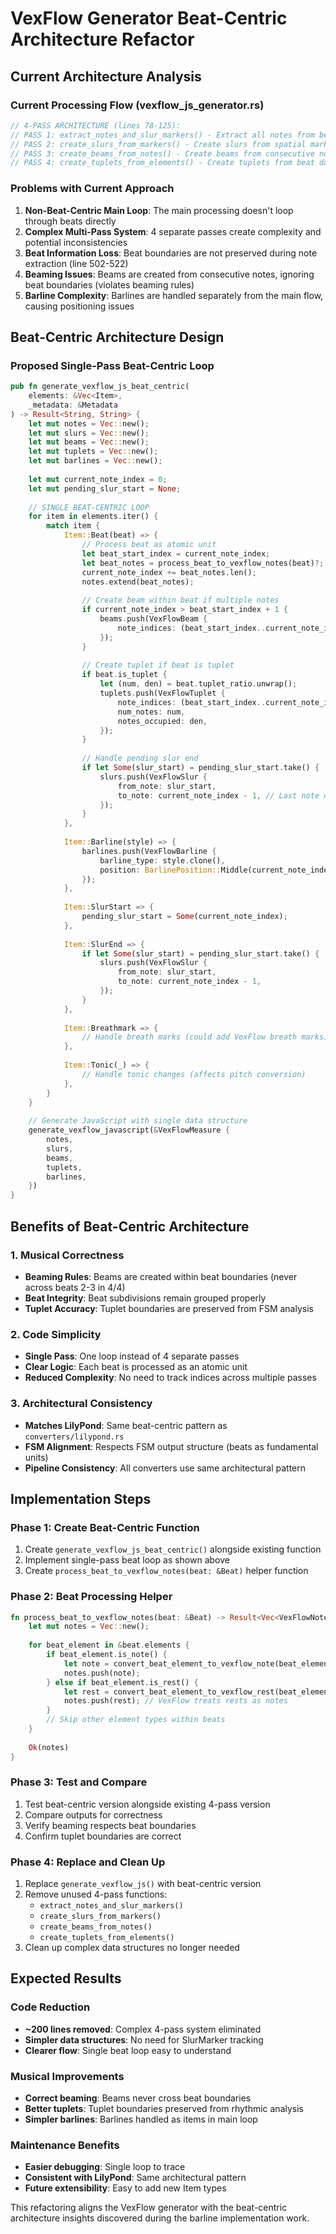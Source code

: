 # VexFlow Generator Beat-Centric Architecture Refactor

## Current Architecture Analysis

### Current Processing Flow (vexflow_js_generator.rs)
```rust
// 4-PASS ARCHITECTURE (lines 78-125):
// PASS 1: extract_notes_and_slur_markers() - Extract all notes from beats
// PASS 2: create_slurs_from_markers() - Create slurs from spatial markers  
// PASS 3: create_beams_from_notes() - Create beams from consecutive notes
// PASS 4: create_tuplets_from_elements() - Create tuplets from beat data
```

### Problems with Current Approach

1. **Non-Beat-Centric Main Loop**: The main processing doesn't loop through beats directly
2. **Complex Multi-Pass System**: 4 separate passes create complexity and potential inconsistencies
3. **Beat Information Loss**: Beat boundaries are not preserved during note extraction (line 502-522)
4. **Beaming Issues**: Beams are created from consecutive notes, ignoring beat boundaries (violates beaming rules)
5. **Barline Complexity**: Barlines are handled separately from the main flow, causing positioning issues

## Beat-Centric Architecture Design

### Proposed Single-Pass Beat-Centric Loop
```rust
pub fn generate_vexflow_js_beat_centric(
    elements: &Vec<Item>,
    _metadata: &Metadata  
) -> Result<String, String> {
    let mut notes = Vec::new();
    let mut slurs = Vec::new();
    let mut beams = Vec::new();
    let mut tuplets = Vec::new();
    let mut barlines = Vec::new();
    
    let mut current_note_index = 0;
    let mut pending_slur_start = None;
    
    // SINGLE BEAT-CENTRIC LOOP
    for item in elements.iter() {
        match item {
            Item::Beat(beat) => {
                // Process beat as atomic unit
                let beat_start_index = current_note_index;
                let beat_notes = process_beat_to_vexflow_notes(beat)?;
                current_note_index += beat_notes.len();
                notes.extend(beat_notes);
                
                // Create beam within beat if multiple notes
                if current_note_index > beat_start_index + 1 {
                    beams.push(VexFlowBeam {
                        note_indices: (beat_start_index..current_note_index).collect(),
                    });
                }
                
                // Create tuplet if beat is tuplet
                if beat.is_tuplet {
                    let (num, den) = beat.tuplet_ratio.unwrap();
                    tuplets.push(VexFlowTuplet {
                        note_indices: (beat_start_index..current_note_index).collect(),
                        num_notes: num,
                        notes_occupied: den,
                    });
                }
                
                // Handle pending slur end
                if let Some(slur_start) = pending_slur_start.take() {
                    slurs.push(VexFlowSlur {
                        from_note: slur_start,
                        to_note: current_note_index - 1, // Last note of this beat
                    });
                }
            },
            
            Item::Barline(style) => {
                barlines.push(VexFlowBarline {
                    barline_type: style.clone(),
                    position: BarlinePosition::Middle(current_note_index),
                });
            },
            
            Item::SlurStart => {
                pending_slur_start = Some(current_note_index);
            },
            
            Item::SlurEnd => {
                if let Some(slur_start) = pending_slur_start.take() {
                    slurs.push(VexFlowSlur {
                        from_note: slur_start,
                        to_note: current_note_index - 1,
                    });
                }
            },
            
            Item::Breathmark => {
                // Handle breath marks (could add VexFlow breath marks)
            },
            
            Item::Tonic(_) => {
                // Handle tonic changes (affects pitch conversion)
            },
        }
    }
    
    // Generate JavaScript with single data structure
    generate_vexflow_javascript(&VexFlowMeasure {
        notes,
        slurs, 
        beams,
        tuplets,
        barlines,
    })
}
```

## Benefits of Beat-Centric Architecture

### 1. Musical Correctness
- **Beaming Rules**: Beams are created within beat boundaries (never across beats 2-3 in 4/4)
- **Beat Integrity**: Beat subdivisions remain grouped properly
- **Tuplet Accuracy**: Tuplet boundaries are preserved from FSM analysis

### 2. Code Simplicity
- **Single Pass**: One loop instead of 4 separate passes
- **Clear Logic**: Each beat is processed as an atomic unit
- **Reduced Complexity**: No need to track indices across multiple passes

### 3. Architectural Consistency  
- **Matches LilyPond**: Same beat-centric pattern as `converters/lilypond.rs`
- **FSM Alignment**: Respects FSM output structure (beats as fundamental units)
- **Pipeline Consistency**: All converters use same architectural pattern

## Implementation Steps

### Phase 1: Create Beat-Centric Function
1. Create `generate_vexflow_js_beat_centric()` alongside existing function
2. Implement single-pass beat loop as shown above
3. Create `process_beat_to_vexflow_notes(beat: &Beat)` helper function

### Phase 2: Beat Processing Helper
```rust
fn process_beat_to_vexflow_notes(beat: &Beat) -> Result<Vec<VexFlowNote>, String> {
    let mut notes = Vec::new();
    
    for beat_element in &beat.elements {
        if beat_element.is_note() {
            let note = convert_beat_element_to_vexflow_note(beat_element)?;
            notes.push(note);
        } else if beat_element.is_rest() {
            let rest = convert_beat_element_to_vexflow_rest(beat_element)?;
            notes.push(rest); // VexFlow treats rests as notes
        }
        // Skip other element types within beats
    }
    
    Ok(notes)
}
```

### Phase 3: Test and Compare
1. Test beat-centric version alongside existing 4-pass version
2. Compare outputs for correctness
3. Verify beaming respects beat boundaries  
4. Confirm tuplet boundaries are correct

### Phase 4: Replace and Clean Up
1. Replace `generate_vexflow_js()` with beat-centric version
2. Remove unused 4-pass functions:
   - `extract_notes_and_slur_markers()`
   - `create_slurs_from_markers()`
   - `create_beams_from_notes()`
   - `create_tuplets_from_elements()`
3. Clean up complex data structures no longer needed

## Expected Results

### Code Reduction
- **~200 lines removed**: Complex 4-pass system eliminated
- **Simpler data structures**: No need for SlurMarker tracking
- **Clearer flow**: Single beat loop easy to understand

### Musical Improvements  
- **Correct beaming**: Beams never cross beat boundaries
- **Better tuplets**: Tuplet boundaries preserved from rhythmic analysis
- **Simpler barlines**: Barlines handled as items in main loop

### Maintenance Benefits
- **Easier debugging**: Single loop to trace
- **Consistent with LilyPond**: Same architectural pattern  
- **Future extensibility**: Easy to add new Item types

This refactoring aligns the VexFlow generator with the beat-centric architecture insights discovered during the barline implementation work.